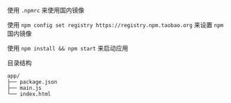 使用 `.npmrc` 来使用国内镜像

使用 `npm config set registry https://registry.npm.taobao.org` 来设置 `npm` 国内镜像

使用 `npm install && npm start` 来启动应用

目录结构
```
app/
├── package.json
├── main.js
└── index.html
```
